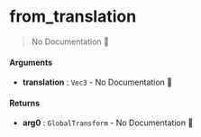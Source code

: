 # from\_translation

> No Documentation 🚧

#### Arguments

- **translation** : `Vec3` \- No Documentation 🚧

#### Returns

- **arg0** : `GlobalTransform` \- No Documentation 🚧